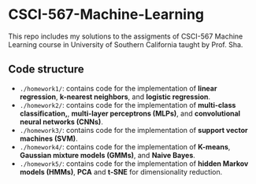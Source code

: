 # CSCI-567-Machine-Learning 

This repo includes my solutions to the assigments of CSCI-567 Machine Learning course in University of Southern California taught by Prof. Sha.

## Code structure
- `./homework1/`: contains code for the implementation of **linear regression**, **k-nearest neighbors**, and **logistic regression**.
- `./homework2/`: contains code for the implementation of **multi-class classification,**, **multi-layer perceptrons (MLPs)**, and **convolutional neural networks (CNNs)**.
- `./homework3/`: contains code for the implementation of **support vector machines (SVM)**. 
- `./homework4/`: contains code for the implementation of **K-means**, **Gaussian mixture models (GMMs)**, and **Naive Bayes**. 
- `./homework5/`: contains code for the implementation of **hidden Markov models (HMMs)**, **PCA** and **t-SNE** for dimensionality reduction. 

